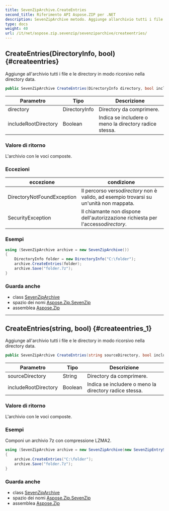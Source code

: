 ```yaml
---
title: SevenZipArchive.CreateEntries
second_title: Riferimento API Aspose.ZIP per .NET
description: SevenZipArchive metodo. Aggiunge allarchivio tutti i file e le directory in modo ricorsivo nella directory data.
type: docs
weight: 40
url: /it/net/aspose.zip.sevenzip/sevenziparchive/createentries/
---
```

## CreateEntries(DirectoryInfo, bool) {#createentries}

Aggiunge all'archivio tutti i file e le directory in modo ricorsivo nella directory data.

```csharp
public SevenZipArchive CreateEntries(DirectoryInfo directory, bool includeRootDirectory = true)
```

| Parametro | Tipo | Descrizione |
| --- | --- | --- |
| directory | DirectoryInfo | Directory da comprimere. |
| includeRootDirectory | Boolean | Indica se includere o meno la directory radice stessa. |

### Valore di ritorno

L'archivio con le voci composte.

### Eccezioni

| eccezione | condizione |
| --- | --- |
| DirectoryNotFoundException | Il percorso verso*directory* non è valido, ad esempio trovarsi su un'unità non mappata. |
| SecurityException | Il chiamante non dispone dell'autorizzazione richiesta per l'accesso*directory*. |

### Esempi

```csharp
using (SevenZipArchive archive = new SevenZipArchive())
{
    DirectoryInfo folder = new DirectoryInfo("C:\folder");
    archive.CreateEntries(folder);
    archive.Save("folder.7z");
}
```

### Guarda anche

* class [SevenZipArchive](../)
* spazio dei nomi [Aspose.Zip.SevenZip](../../sevenziparchive/)
* assemblea [Aspose.Zip](../../../)

---

## CreateEntries(string, bool) {#createentries_1}

Aggiunge all'archivio tutti i file e le directory in modo ricorsivo nella directory data.

```csharp
public SevenZipArchive CreateEntries(string sourceDirectory, bool includeRootDirectory = true)
```

| Parametro | Tipo | Descrizione |
| --- | --- | --- |
| sourceDirectory | String | Directory da comprimere. |
| includeRootDirectory | Boolean | Indica se includere o meno la directory radice stessa. |

### Valore di ritorno

L'archivio con le voci composte.

### Esempi

Componi un archivio 7z con compressione LZMA2.

```csharp
using (SevenZipArchive archive = new SevenZipArchive(new SevenZipEntrySettings(new SevenZipLZMACompressionSettings())))
{
    archive.CreateEntries("C:\folder");
    archive.Save("folder.7z");
}
```

### Guarda anche

* class [SevenZipArchive](../)
* spazio dei nomi [Aspose.Zip.SevenZip](../../sevenziparchive/)
* assemblea [Aspose.Zip](../../../)


